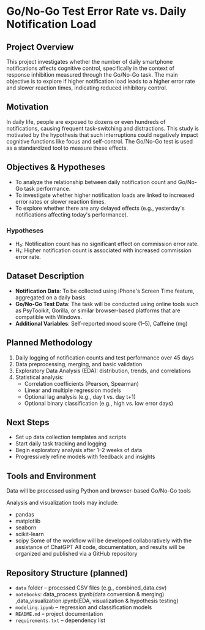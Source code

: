 # Go/No-Go Test Error Rate vs. Daily Notification Load

## Project Overview
This project investigates whether the number of daily smartphone notifications affects cognitive control, specifically in the context of response inhibition measured through the Go/No-Go task. The main objective is to explore if higher notification load leads to a higher error rate and slower reaction times, indicating reduced inhibitory control.

## Motivation
In daily life, people are exposed to dozens or even hundreds of notifications, causing frequent task-switching and distractions. This study is motivated by the hypothesis that such interruptions could negatively impact cognitive functions like focus and self-control. The Go/No-Go test is used as a standardized tool to measure these effects.

## Objectives & Hypotheses

- To analyze the relationship between daily notification count and Go/No-Go task performance.
- To investigate whether higher notification loads are linked to increased error rates or slower reaction times.
- To explore whether there are any delayed effects (e.g., yesterday's notifications affecting today's performance).

### Hypotheses
- H₀: Notification count has no significant effect on commission error rate.
- H₁: Higher notification count is associated with increased commission error rate.

## Dataset Description

- **Notification Data**: To be collected using iPhone's Screen Time feature, aggregated on a daily basis.
- **Go/No-Go Test Data**: The task will be conducted using online tools such as PsyToolkit, Gorilla, or similar browser-based platforms that are compatible with Windows.
- **Additional Variables**: Self-reported mood score (1–5), Caffeine (mg)

## Planned Methodology

1. Daily logging of notification counts and test performance over 45 days
2. Data preprocessing, merging, and basic validation
3. Exploratory Data Analysis (EDA): distribution, trends, and correlations
4. Statistical analysis:
   - Correlation coefficients (Pearson, Spearman)
   - Linear and multiple regression models
   - Optional lag analysis (e.g., day t vs. day t+1)
   - Optional binary classification (e.g., high vs. low error days)

## Next Steps

- Set up data collection templates and scripts
- Start daily task tracking and logging
- Begin exploratory analysis after 1–2 weeks of data
- Progressively refine models with feedback and insights

## Tools and Environment

Data will be processed using Python and browser-based Go/No-Go tools

Analysis and visualization tools may include:
- pandas
- matplotlib
- seaborn
- scikit-learn
- scipy
Some of the workflow will be developed collaboratively with the assistance of ChatGPT
All code, documentation, and results will be organized and published via a GitHub repository

## Repository Structure (planned)

- `data` folder – processed CSV files (e.g., combined_data.csv)
- `notebooks`: data_process.ipynb(data conversion & merging) ,data_visualization.ipynb(EDA, visualization & hypothesis testing)
- `modeling.ipynb` – regression and classification models
- `README.md` – project documentation
- `requirements.txt` – dependency list

